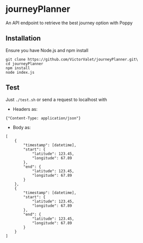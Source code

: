 # journeyPlanner
An API endpoint to retrieve the best journey option with Poppy

## Installation
Ensure you have Node.js and npm install
```
git clone https://github.com/VictorValet/journeyPlanner.git\
cd journeyPlanner
npm install
node index.js
```
## Test
Just `./test.sh` or send a request to localhost with 
* Headers as:
```
{"Content-Type: application/json"}
```
* Body as:
```
[
    {
        "timestamp": [datetime],
        "start": {
            "latitude": 123.45,
            "longitude": 67.89
        },
        "end": {
            "latitude": 123.45,
            "longitude": 67.89
        }
    },
    {
        "timestamp": [datetime],
        "start": {
            "latitude": 123.45,
            "longitude": 67.89
        },
        "end": {
            "latitude": 123.45,
            "longitude": 67.89
        }
    }
]
```
